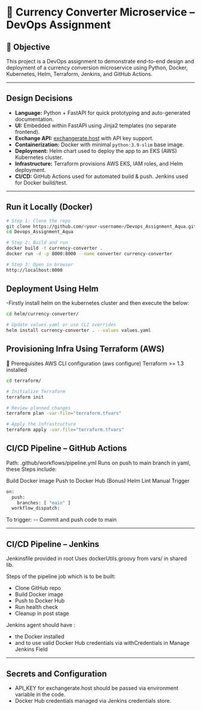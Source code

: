 # 💱 Currency Converter Microservice – DevOps Assignment

## 📌 Objective

This project is a DevOps assignment to demonstrate end-to-end design and deployment of a currency conversion microservice using Python, Docker, Kubernetes, Helm, Terraform, Jenkins, and GitHub Actions.

---

## Design Decisions

- **Language:** Python + FastAPI for quick prototyping and auto-generated documentation.
- **UI:** Embedded within FastAPI using Jinja2 templates (no separate frontend).
- **Exchange API:** [exchangerate.host](https://exchangerate.host) with API key support.
- **Containerization:** Docker with minimal `python:3.9-slim` base image.
- **Deployment:** Helm chart used to deploy the app to an EKS (AWS) Kubernetes cluster.
- **Infrastructure:** Terraform provisions AWS EKS, IAM roles, and Helm deployment.
- **CI/CD:** GitHub Actions used for automated build & push. Jenkins used for Docker build/test.

---

## Run it Locally (Docker)

```bash
# Step 1: Clone the repo
git clone https://github.com/<your-username>/Devops_Assignment_Aqua.git
cd Devops_Assignment_Aqua

# Step 2: Build and run
docker build -t currency-converter .
docker run -d -p 8000:8000 --name converter currency-converter

# Step 3: Open in browser
http://localhost:8000
```

## Deployment Using Helm

-Firstly install helm on the kubernetes cluster and then execute the below: 

```bash
cd helm/currency-converter/

# Update values.yaml or use CLI overrides
helm install currency-converter . --values values.yaml
```

## Provisioning Infra Using Terraform (AWS)

🔧 Prerequisites
AWS CLI configuration (aws configure)
Terraform >= 1.3 installed

```BASH
cd terraform/

# Initialize Terraform
terraform init

# Review planned changes
terraform plan -var-file="terraform.tfvars"

# Apply the infrastructure
terraform apply -var-file="terraform.tfvars"
```

## CI/CD Pipeline – GitHub Actions

Path: .github/workflows/pipeline.yml
Runs on push to main branch in yaml, these Steps include:

Build Docker image
Push to Docker Hub
(Bonus) Helm Lint
Manual Trigger
```bash
on:
  push:
    branches: [ "main" ]
  workflow_dispatch:
```
  
To trigger:
-- Commit and push code to main

-------

## CI/CD Pipeline – Jenkins

Jenkinsfile provided in root Uses dockerUtils.groovy from vars/ in shared lib.

Steps of the pipeline job which is to be built: 
- Clone GitHub repo
- Build Docker image
- Push to Docker Hub
- Run health check
- Cleanup in post stage

Jenkins agent should have : 
  - the Docker installed
 - and to use valid Docker Hub credentials via withCredentials in Manage Jenkins Field

---

## Secrets and Configuration

- API_KEY for exchangerate.host should be passed via environment variable in the code.
- Docker Hub credentials managed via Jenkins credentials store.









